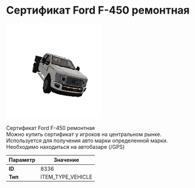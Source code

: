 # Сертификат Ford F-450 ремонтная

![Item Image](../img/8336.webp?raw=true)

Сертификат Ford F-450 ремонтная<br>Можно купить сертификат у игроков на центральном рынке.<br>Используется для получения авто марки определенной марки.<br>Необходимо находиться на автобазаре (/GPS)


| Параметр | Значение |
|----------|----------|
| **ID** | 8336 |
| **Тип** | ITEM_TYPE_VEHICLE |

